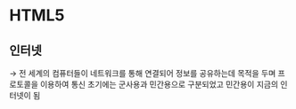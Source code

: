 # HTML5

## 인터넷
→ 전 세계의 컴퓨터들이 네트워크를 통해 연결되어 정보를 공유하는데 목적을 두며 
프로토콜을 이용하여 통신 초기에는 군사용과 민간용으로 구분되었고 민간용이 지금의 인터넷이 됨

